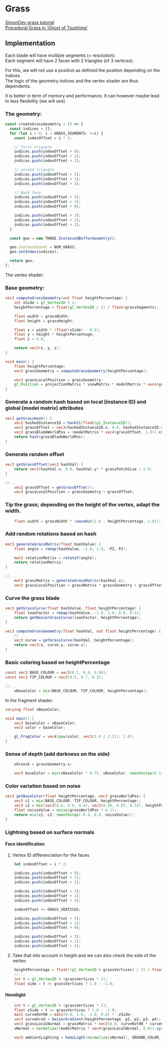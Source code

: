 # Grass

[SimonDev grass tutorial](https://www.youtube.com/watch?v=bp7REZBV4P4)  
[Procedural Grass in 'Ghost of Tsushima'](https://www.youtube.com/watch?v=bp7REZBV4P4)

## Implementation

Each blade will have multiple segments (= resolution).   
Each segment will have 2 faces with 2 triangles (of 3 vertices). 

For this, we will not use a position as defined the position depending on the indices.   
The logic of the geometry indices and the vertex shader are thus dependents.    

It is better in term of memory and performance. It can however maybe lead to less flexibility (we will see).

### The geometry:

```ts
const createGrassGeometry = () => {
  const indices = [];
  for (let i = 0; i < GRASS_SEGMENTS; ++i) {
    const indexOffset = i * 2;

    // first triangle
    indices.push(indexOffset + 0);
    indices.push(indexOffset + 1);
    indices.push(indexOffset + 2);

    // second triangle
    indices.push(indexOffset + 2);
    indices.push(indexOffset + 1);
    indices.push(indexOffset + 3);

    // Back face
    indices.push(indexOffset + 2);
    indices.push(indexOffset + 1);
    indices.push(indexOffset + 0);

    indices.push(indexOffset + 3);
    indices.push(indexOffset + 1);
    indices.push(indexOffset + 2);
  }

  const geo = new THREE.InstancedBufferGeometry();

  geo.instanceCount = NUM_GRASS;
  geo.setIndex(indices);

  return geo;
};
```

The vertex shader:

### Base geometry:

```glsl
vec3 computeGrassGeometry(out float heightPercentage) {
    int xSide = gl_VertexID % 2;
    heightPercentage = float(gl_VertexID / 2) / float(grassSegments);

    float width = grassWidth;
    float height = grassHeight;

    float x = width * (float(xSide) - 0.5);
    float y = height * heightPercentage;
    float z = 0.0;

    return vec3(x, y, z);
}

void main() {
    float heightPercentage;
    vec3 grassGeometry = computeGrassGeometry(heightPercentage);

    vec3 grassLocalPosition = grassGeometry;
    gl_Position = projectionMatrix * viewMatrix * modelMatrix * vec4(grassLocalPosition, 1.0);
}
```

### Generate a random hash based on local (instance ID) and global (model matrix) attributes

```glsl
vec3 getGrassHash() {
    vec2 hashedInstanceID = hash21(float(gl_InstanceID));
    vec3 grassOffset = vec3(hashedInstanceID.x, 0.0, hashedInstanceID.y);
    vec3 grassBladeWorldPos = (modelMatrix * vec4(grassOffset, 1.0)).xyz;
    return hash(grassBladeWorldPos);
}
```

### Generate random offset

```glsl
vec3 getGrassOffset(vec3 hashVal) {
    return vec3(hashVal.x, 0.0, hashVal.y) * grassPatchSize / 2.0;
}

//...
    vec3 grassOffset = getGrassOffset();
    vec3 grassLocalPosition = grassGeometry + grassOffset;
```

### Tip the grass; depending on the height of the vertex, adapt the width.

```glsl
    float width = grassWidth * (easeOut(1.0 - heightPercentage, 2.0));
```

### Add random rotations based on hash

```glsl
mat3 generateGrassMatrix(float hashValue) {
    float angle = remap(hashValue, -1.0, 1.0, -PI, PI);

    mat3 rotationMatrix = rotateY(angle);
    return rotationMatrix;
}

//...
    mat3 grassMatrix = generateGrassMatrix(hashVal.x);
    vec3 grassLocalPosition = grassMatrix * grassGeometry + grassOffset;

```

### Curve the grass blade

```glsl
vec3 getGrassCurve(float hashValue, float heightPercentage) {
    float leanFactor = remap(hashValue, -1.0, 1.0, 0.0, 0.5);
    return getBezierGrassCurve(leanFactor, heightPercentage);
}

vec3 computeGrassGeometry(float hashVal, out float heightPercentage) {
    // ...
    vec3 curve = getGrassCurve(hashVal, heightPercentage);
    return vec3(x, curve.y, curve.z);
}
```

### Basic coloring based on heightPercentage

```glsl
const vec3 BASE_COLOUR = vec3(0.1, 0.4, 0.04);
const vec3 TIP_COLOUR = vec3(0.5, 0.7, 0.3);

//...
    vBaseColor = mix(BASE_COLOUR, TIP_COLOUR, heightPercentage);
```

In the fragment shader:

```glsl
varying float vBaseColor;

void main() {
    vec3 baseColor = vBaseColor;
    vec3 color = baseColor;

    gl_FragColor = vec4(pow(color, vec3(1.0 / 2.2)), 1.0);
}
```

### Sense of depth (add darkness on the side)

```glsl
    vGrassX = grassGeometry.x;
```

```glsl
    vec3 baseColor = mix(vBaseColor * 0.75, vBaseColor, smoothstep(0.125, 0.0, abs(vGrassX)));
```

### Color variation based on noise

```glsl
vec3 getBaseColor(float heightPercentage, vec3 grassWorldPos) {
    vec3 c1 = mix(BASE_COLOUR, TIP_COLOUR, heightPercentage);
    vec3 c2 = mix(vec3(0.6, 0.6, 0.4), vec3(0.88, 0.87, 0.52), heightPercentage);
    float noiseValue = noise(grassWorldPos * 0.1);
    return mix(c1, c2, smoothstep(-0.4, 0.4, noiseValue));
}
```

### Lightning based on surface normals

#### Face identification

1. Vertex ID differenciation for the faces

```ts
    let indexOffset = i * 2;

    indices.push(indexOffset + 0);
    indices.push(indexOffset + 1);
    indices.push(indexOffset + 2);

    indices.push(indexOffset + 2);
    indices.push(indexOffset + 1);
    indices.push(indexOffset + 3);

    indexOffset += GRASS_VERTICES;

    indices.push(indexOffset + 2);
    indices.push(indexOffset + 1);
    indices.push(indexOffset + 0);

    indices.push(indexOffset + 3);
    indices.push(indexOffset + 1);
    indices.push(indexOffset + 2);
```

2. Take that into account in height and we can also check the side of the vertex:

```glsl
    heightPercentage = float((gl_VertexID % grassVertices) / 2) / float(grassSegments);
    //...
    int t = gl_VertexID % (grassVertices * 2);
    float side = t >= grassVertices ? 1.0 : -1.0;
```

#### Hemilight

```glsl
    int t = gl_VertexID % (grassVertices * 2);
    float zSide = t >= grassVertices ? 1.0 : -1.0;
    mat2 curveRot90 = mat2(0.0, 1.0, -1.0, 0.0) * -zSide;
    vec3 curveGrad = bezierGradient(heightPercentage, p1, p2, p3, p4);
    vec3 grassLocalNormal = grassMatrix * vec3(0.0, curveRot90 * curveGrad.yz);
    vNormal = normalize((modelMatrix * vec4(grassLocalNormal, 0.0)).xyz);
```

```glsl
    vec3 ambientLighting = hemiLight(normalize(vNormal), GROUND_COLOR, SKY_COLOR);
```
